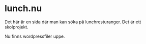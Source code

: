 # lunch.nu
Det här är en sida där man kan söka på lunchresturanger. Det är ett skolprojekt.

Nu finns wordpressfiler uppe. 
